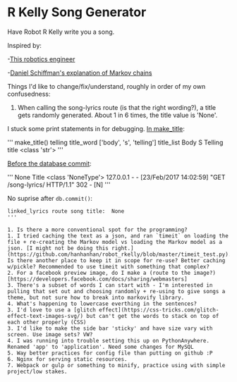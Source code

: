 # R Kelly Song Generator

Have Robot R Kelly write you a song. 

Inspired by:

-[This robotics engineer](https://www.youtube.com/watch?v=20EfiLHG9aY)

-[Daniel Schiffman's explanation of Markov chains](https://www.youtube.com/watch?v=eGFJ8vugIWA)

Things I'd like to change/fix/understand, roughly in order of my own confusedness:

1. When calling the song-lyrics route (is that the right wording?), a title gets randomly generated. About 1 in 6 times, the title value is 'None'. 
 
 I stuck some print statements in for debugging. [In make_title](https://github.com/hanhanhan/robot_rkelly/blob/master/app/main/views.py#L64):

 '''
 make_title() telling title_word ['body', 's', 'telling'] title_list Body S Telling title <class 'str'>
 '''

 [Before the database commit](https://github.com/hanhanhan/robot_rkelly/blob/master/app/main/views.py#L79):

 '''
 None Title <class 'NoneType'>
 127.0.0.1 - - [23/Feb/2017 14:02:59] "GET /song-lyrics/ HTTP/1.1"  302 - 
 [N]
 '''

 No suprise after `db.commit()`:

 ```
 linked_lyrics route song title:  None
 '''

1. Is there a more conventional spot for the programming?
1. I tried caching the text as a json, and ran `timeit` on loading the file + re-creating the Markov model vs loading the Markov model as a json. [I might not be doing this right.](https://github.com/hanhanhan/robot_rkelly/blob/master/timeit_test.py). Is there another place to keep it in scope for re-use? Better caching w/pickle? Recommended to use timeit with something that complex?
2. For a facebook preview image, do I make a (route to the image?)[https://developers.facebook.com/docs/sharing/webmasters]
3. There's a subset of words I can start with - I'm interested in pulling that set out and choosing randomly + re-using to give songs a theme, but not sure how to break into markovify library.
4. What's happening to lowercase everthing in the sentences?
3. I'd love to use a [glitch effect](https://css-tricks.com/glitch-effect-text-images-svg/) but can't get the words to stack on top of each other properly (CSS)
3. I'd like to make the side bar 'sticky' and have size vary with screen. Use image sets? VW? 
4. I was running into trouble setting this up on PythonAnywhere. Renamed 'app' to 'application'. Need some changes for MySQL
5. Way better practices for config file than putting on github :P
6. Nginx for serving static resources.
7. Webpack or gulp or something to minify, practice using with simple project/low stakes.


